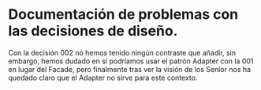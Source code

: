 
# Documentación de problemas con las decisiones de diseño.

Con la decisión 002 no hemos tenido ningún contraste que añadir, sin embargo, hemos dudado en sí podríamos usar el patrón Adapter con la 001 en lugar del Facade, pero finalmente tras ver la visión de los Senior nos ha quedado claro que el Adapter no sirve para este contexto.
